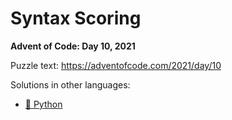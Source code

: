 # Syntax Scoring

**Advent of Code: Day 10, 2021**

Puzzle text: https://adventofcode.com/2021/day/10

Solutions in other languages:

- [🐍 Python](../../../../python/2021/10_syntax_scoring)

